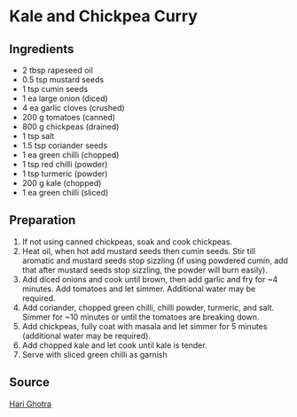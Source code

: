 # Kale and Chickpea Curry
## Ingredients
- 2 tbsp rapeseed oil
- 0.5 tsp mustard seeds
- 1 tsp cumin seeds
- 1 ea large onion (diced)
- 4 ea garlic cloves (crushed)
- 200 g tomatoes (canned)
- 800 g chickpeas (drained)
- 1 tsp salt
- 1.5 tsp coriander seeds
- 1 ea green chilli (chopped)
- 1 tsp red chilli (powder)
- 1 tsp turmeric (powder)
- 200 g kale (chopped)
- 1 ea green chilli (sliced)
## Preparation
1. If not using canned chickpeas, soak and cook chickpeas.
2. Heat oil, when hot add mustard seeds then cumin seeds. Stir till aromatic and mustard seeds stop sizzling (if using powdered cumin, add that after mustard seeds stop sizzling, the powder will burn easily).
3. Add diced onions and cook until brown, then add garlic and fry for ~4 minutes. Add tomatoes and let simmer. Additional water may be required.
4. Add coriander, chopped green chilli, chilli powder, turmeric, and salt. Simmer for ~10 minutes or until the tomatoes are breaking down.
5. Add chickpeas, fully coat with masala and let simmer for 5 minutes (additional water may be required).
6. Add chopped kale and let cook until kale is tender.
7. Serve with sliced green chilli as garnish
## Source
[Hari Ghotra](https://www.harighotra.co.uk/kale-and-chickpea-curry-recipe)